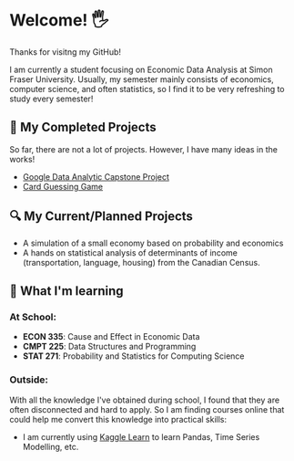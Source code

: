 # Welcome! 🖐️ 
Thanks for visitng my GitHub!

I am currently a student focusing on Economic Data Analysis at Simon Fraser University. Usually, my semester mainly consists of economics, computer science, and often statistics, so I find it to be very refreshing to study every semester!

## 📌 My Completed Projects
So far, there are not a lot of projects. However, I have many ideas in the works!

-  [Google Data Analytic Capstone Project](https://github.com/haydenmai/Google-Data-Analytics-Project)
-  [Card Guessing Game](https://github.com/haydenmai/Card-Probability-Calculator)

## 🔍 My Current/Planned Projects
- A simulation of a small economy based on probability and economics
- A hands on statistical analysis of determinants of income (transportation, language, housing) from the Canadian Census.

## 📖 What I'm learning
### At School:
- **ECON 335**: Cause and Effect in Economic Data
- **CMPT 225**: Data Structures and Programming
- **STAT 271**: Probability and Statistics for Computing Science 

### Outside:

With all the knowledge I've obtained during school, I found that they are often disconnected and hard to apply. So I am finding courses online that could help me convert this knowledge into practical skills:
- I am currently using [Kaggle Learn](https://www.kaggle.com/learn) to learn Pandas, Time Series Modelling, etc.




